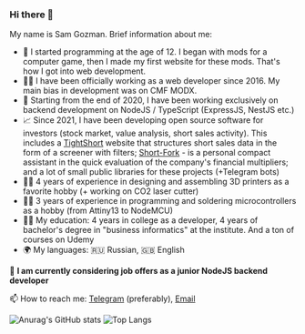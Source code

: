 ### Hi there 👋
My name is Sam Gozman. Brief information about me:

- 🍼 I started programming at the age of 12. I began with mods for a computer game, then I made my first website for these mods. That's how I got into web development.
- 👨‍💻 I have been officially working as a web developer since 2016. My main bias in development was on CMF MODX.
- 👾 Starting from the end of 2020, I have been working exclusively on backend development on NodeJS / TypeScript (ExpressJS, NestJS etc.)
- 📈 Since 2021, I have been developing open source software for investors (stock market, value analysis, short sales activity). This includes a [TightShort](https://tightshorts.ru/) website that structures short sales data in the form of a screener with filters; [Short-Fork](https://short-fork.herokuapp.com/) - is a personal compact assistant in the quick evaluation of the company's financial multipliers; and a lot of small public libraries for these projects (+Telegram bots)
- 🧑‍🔧 4 years of experience in designing and assembling 3D printers as a favorite hobby (+ working on CO2 laser cutter)
- 🧑‍🔬 3 years of experience in programming and soldering microcontrollers as a hobby (from Attiny13 to NodeMCU)
- 👨‍🎓 My education: 4 years in college as a developer, 4 years of bachelor's degree in "business informatics" at the institute. And a ton of courses on Udemy
- 🌍 My languages: 🇷🇺 Russian, 🇬🇧 English

💼 **I am currently considering job offers as a junior NodeJS backend developer**

📫 How to reach me: [Telegram](https://t.me/samgozman) (preferably), [Email](mailto:sam@gozman.space)

![Anurag's GitHub stats](https://github-readme-stats.vercel.app/api?username=samgozman&count_private=true&hide=contribs&show_icons=true&theme=dark)
![Top Langs](https://github-readme-stats.vercel.app/api/top-langs/?username=samgozman&layout=compact&theme=dark)

